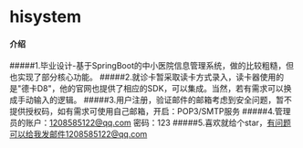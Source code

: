 # hisystem

#### 介绍
#####1.毕业设计-基于SpringBoot的中小医院信息管理系统，做的比较粗糙，但也实现了部分核心功能。
#####2.就诊卡暂采取读卡方式录入，读卡器使用的是"德卡D8"，他的官网也提供了相应的SDK，可以集成。当然，若有需求可以换成手动输入的逻辑。
#####3.用户注册，验证邮件的邮箱考虑到安全问题，暂不提供授权码，如有需求可使用自己邮箱，开启：POP3/SMTP服务
#####4.管理员的账户：1208585122@qq.com 密码：123
#####5.喜欢就给个star，有问题可以给我发邮件1208585122@qq.com